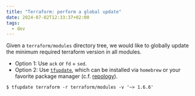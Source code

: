 ```yaml
---
title: "Terraform: perform a global update"
date: 2024-07-02T12:33:37+02:00
tags:
  - dev
---
```


Given a `terraform/modules` directory tree, we would like to globally update the
minimum required terraform version in all modules.

<!--more-->

- Option 1: Use `ack` or `fd` + `sed`.
- Option 2: Use [`tfupdate`](https://github.com/minamijoyo/tfupdate), which can
  be installed via `homebrew` or your favorite package manager (c.f.
  [repology](https://repology.org/project/tfupdate/versions)).

```shell
$ tfupdate terraform -r terraform/modules -v '~> 1.6.6'
```
